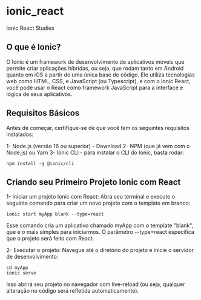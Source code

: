 # ionic_react
Ionic React Studies

## O que é Ionic?

O Ionic é um framework de desenvolvimento de aplicativos móveis que permite criar aplicações híbridas, ou seja, que rodam tanto em Android quanto em iOS a partir de uma única base de código. Ele utiliza tecnologias web como HTML, CSS, e JavaScript (ou Typescript), e com o Ionic React, você pode usar o React como framework JavaScript para a interface e lógica de seus aplicativos.

## Requisitos Básicos

Antes de começar, certifique-se de que você tem os seguintes requisitos instalados:

1- Node.js (versão 16 ou superior) - Download
2- NPM (que já vem com o Node.js) ou Yarn
3- Ionic CLI - para instalar o CLI do Ionic, basta rodar:

```
npm install -g @ionic/cli
```

## Criando seu Primeiro Projeto Ionic com React

1- Iniciar um projeto Ionic com React: Abra seu terminal e execute o seguinte comando para criar um novo projeto com o template em branco:

```
ionic start myApp blank --type=react

```

Esse comando cria um aplicativo chamado myApp com o template "blank", que é o mais simples para iniciarmos. O parâmetro --type=react especifica que o projeto será feito com React.

2- Executar o projeto: Navegue até o diretório do projeto e inicie o servidor de desenvolvimento:

```
cd myApp
ionic serve
```

Isso abrirá seu projeto no navegador com live-reload (ou seja, qualquer alteração no código será refletida automaticamente).